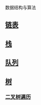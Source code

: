 数据结构与算法

## [链表](https://blog.csdn.net/javazejian/article/details/52953190)

## [栈](https://blog.csdn.net/javazejian/article/details/53362993)

## [队列](https://blog.csdn.net/javazejian/article/details/53375004)

## [树](https://blog.csdn.net/javazejian/article/details/53727333)

### [二叉树遍历](https://www.cnblogs.com/hello-shf/p/11342907.html#_label4_0)

​	

